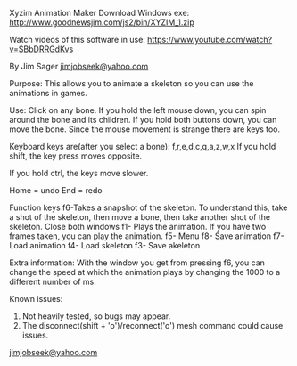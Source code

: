 Xyzim Animation Maker
Download Windows exe: http://www.goodnewsjim.com/js2/bin/XYZIM_1.zip


Watch videos of this software in use:
https://www.youtube.com/watch?v=SBbDRRGdKvs


By Jim Sager <jimjobseek@yahoo.com>

Purpose:  This allows you to animate a skeleton so you can use the animations in games.  

Use:
Click on any bone.  If you hold the left mouse down, you can spin around the bone and its children.  If you hold both buttons down, you can move the bone.  Since the mouse movement is strange there are keys too.

Keyboard keys are(after you select a bone):
f,r,e,d,c,q,a,z,w,x
If you hold shift, the key press moves opposite.

If you hold ctrl, the keys move slower.

Home = undo
End = redo

Function keys
f6-Takes a snapshot of the skeleton.  To understand this, take a shot of the skeleton, then move a bone, then take another shot of the skeleton. Close both windows
f1- Plays the animation.  If you have two frames taken, you can play the animation.
f5- Menu
f8- Save animation
f7- Load animation
f4- Load skeleton
f3- Save akeleton

Extra information:
With the window you get from pressing f6, you can change the speed at which the animation plays by changing the 1000 to a different number of ms.


Known issues:
1) Not heavily tested, so bugs may appear.
2) The disconnect(shift + 'o')/reconnect('o') mesh command could cause issues.


jimjobseek@yahoo.com

